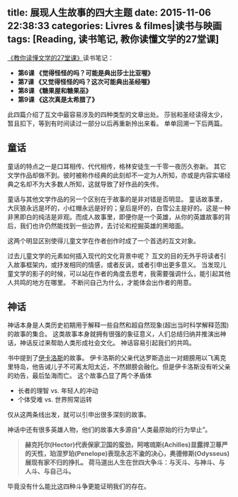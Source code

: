 title: 展现人生故事的四大主题
date: 2015-11-06 22:38:33
categories: Livres & filmes|读书与映画
tags: [Reading, 读书笔记, 教你读懂文学的27堂课]
---

[《教你读懂文学的27堂课》](http://book.douban.com/subject/6877623/)读书笔记：

- **第6课 《觉得怪怪的吗？可能是典出莎士比亚喔》**
- **第7课 《又觉得怪怪的吗？这次可能典出圣经喔》**  
- **第8课 《糖果屋和糖果巫》**
- **第9课 《这次真是太希腊了》**

此四篇介绍了互文中最容易涉及的四种类型的文章出处。
莎翁和圣经读得太少，暂且扣下，等到有时间读过一部分以后再重新拎出来看。
单单回溯一下后两篇。

<!-- more -->

## 童话
童话的特点之一是口耳相传、代代相传，格林安徒生一千零一夜历久弥新。
其它文学作品却做不到。彼时被称作经典的此刻却不一定为人所知，亦或是内容实堪经典之名却不为大多数人所知，这就导致了好作品的失传。

童话与其他文学作品的另一个区别在于故事的是非对错是否明显。
童话故事里，大灰狼永远是坏的，小红帽永远是好的；皇后是坏的，白雪公主是好的。这是一种非黑即白的纯洁是非观。而成人故事里，即便你是一个英雄，从你的英雄故事的背后，我们也许仍然能找到一些边界，去讨论和挖掘英雄的黑暗面。

这两个明显区别使得儿童文学在作者创作时成了一个首选的互文对象。

过去儿童文学的元素如何插入现代的文化背景中呢？
互文的目的无外乎将读者引入故事框架内，或抒发相同的情感，或者反讽，或者引申出更多意义。
当发现儿童文学的影子的时候，可以站在作者的角度去思考，我需要强调什么，能引起其他人共鸣的地方在哪里。
不断问自己为什么，才能体会出作者的用意。

## 神话
神话本身是人类历史初期用于解释一些自然和超自然现象(超出当时科学解释范围)的故事的集合。
这类故事本身就拥有很强的象征意义，人们总结归纳并推演出神话，神话反过来帮助人类形成社会文化。
神话容易引起我们的共鸣。

书中提到了[伊卡洛斯](http://baike.baidu.com/subview/87798/5663772.htm)的故事。
伊卡洛斯的父亲代达罗斯造出一对翅膀用以飞离克里特岛，他告诫儿子不可离太阳太近，不然翅膀会融化。但是伊卡洛斯没有听父亲的劝告，最后坠海而亡。
这个故事凸显了两个矛盾体

* 长者的理智 vs. 年轻人的冲动
* 个体受难 vs. 世界照常运转

仅从这两条线出发，就可以引申出很多深刻的故事。

神话中还有很多英雄人物，他们的故事大多源自“人类最原始的行为举止”。

<!-- HTML -->
<blockquote class="blockquote-center"><b>赫克托尔(Hector)代表保家卫国的蛮劲，阿喀琉斯(Achilles)显露捍卫尊严的天性，珀涅罗珀(Penelope)表现永志不渝的决心，奥德修斯(Odysseus)展现有家不归的挣扎。
荷马道出人生在世四大争斗：与天斗、与神斗、与人斗、与自己斗。
</b></blockquote>

毕竟没有什么能比这四种斗争更能证明我们的存在。
